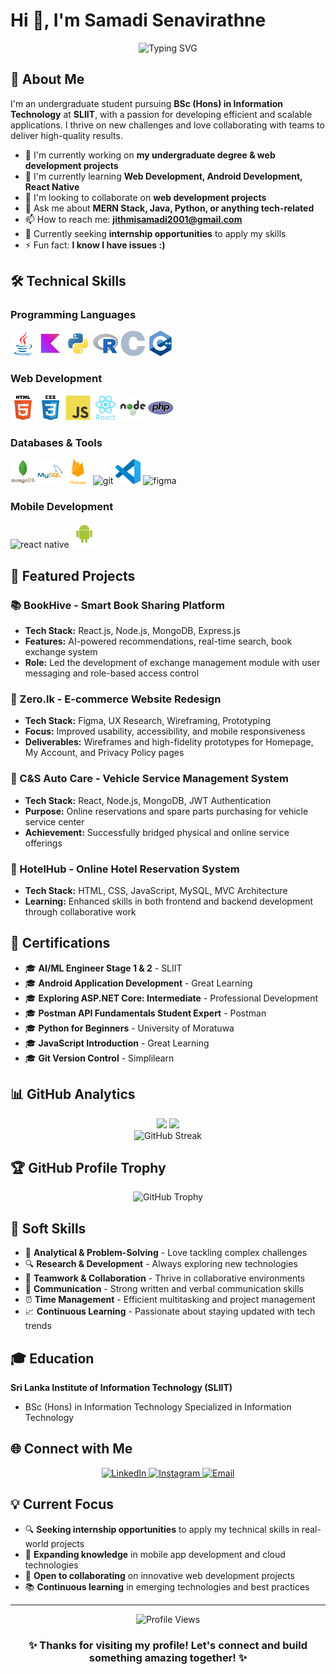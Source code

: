 # Hi 👋, I'm Samadi Senavirathne

<div align="center">
  <img src="https://readme-typing-svg.herokuapp.com?font=Fira+Code&pause=1000&color=36BCF7&center=true&vCenter=true&width=435&lines=Information+Technology+Student;Full+Stack+Developer;MERN+Stack+Enthusiast;Always+Learning+New+Things" alt="Typing SVG" />
</div>

## 🚀 About Me

I'm an undergraduate student pursuing **BSc (Hons) in Information Technology** at **SLIIT**, with a passion for developing efficient and scalable applications. I thrive on new challenges and love collaborating with teams to deliver high-quality results.

- 🔭 I'm currently working on **my undergraduate degree & web development projects**
- 🌱 I'm currently learning **Web Development, Android Development, React Native**
- 👯 I'm looking to collaborate on **web development projects**
- 💬 Ask me about **MERN Stack, Java, Python, or anything tech-related**
- 📫 How to reach me: **jithmisamadi2001@gmail.com**
- 🎯 Currently seeking **internship opportunities** to apply my skills
- ⚡ Fun fact: **I know I have issues :)**

## 🛠️ Technical Skills

### Programming Languages
<p align="left">
  <img src="https://raw.githubusercontent.com/devicons/devicon/master/icons/java/java-original.svg" alt="java" width="40" height="40"/>
  <img src="https://raw.githubusercontent.com/devicons/devicon/master/icons/kotlin/kotlin-original.svg" alt="kotlin" width="40" height="40"/>
  <img src="https://raw.githubusercontent.com/devicons/devicon/master/icons/python/python-original.svg" alt="python" width="40" height="40"/>
  <img src="https://raw.githubusercontent.com/devicons/devicon/master/icons/r/r-original.svg" alt="r" width="40" height="40"/>
  <img src="https://raw.githubusercontent.com/devicons/devicon/master/icons/c/c-original.svg" alt="c" width="40" height="40"/>
  <img src="https://raw.githubusercontent.com/devicons/devicon/master/icons/cplusplus/cplusplus-original.svg" alt="cplusplus" width="40" height="40"/>
</p>

### Web Development
<p align="left">
  <img src="https://raw.githubusercontent.com/devicons/devicon/master/icons/html5/html5-original-wordmark.svg" alt="html5" width="40" height="40"/>
  <img src="https://raw.githubusercontent.com/devicons/devicon/master/icons/css3/css3-original-wordmark.svg" alt="css3" width="40" height="40"/>
  <img src="https://raw.githubusercontent.com/devicons/devicon/master/icons/javascript/javascript-original.svg" alt="javascript" width="40" height="40"/>
  <img src="https://raw.githubusercontent.com/devicons/devicon/master/icons/react/react-original-wordmark.svg" alt="react" width="40" height="40"/>
  <img src="https://raw.githubusercontent.com/devicons/devicon/master/icons/nodejs/nodejs-original-wordmark.svg" alt="nodejs" width="40" height="40"/>
  <img src="https://raw.githubusercontent.com/devicons/devicon/master/icons/php/php-original.svg" alt="php" width="40" height="40"/>
</p>

### Databases & Tools
<p align="left">
  <img src="https://raw.githubusercontent.com/devicons/devicon/master/icons/mongodb/mongodb-original-wordmark.svg" alt="mongodb" width="40" height="40"/>
  <img src="https://raw.githubusercontent.com/devicons/devicon/master/icons/mysql/mysql-original-wordmark.svg" alt="mysql" width="40" height="40"/>
  <img src="https://raw.githubusercontent.com/devicons/devicon/master/icons/firebase/firebase-plain-wordmark.svg" alt="firebase" width="40" height="40"/>
  <img src="https://www.vectorlogo.zone/logos/git-scm/git-scm-icon.svg" alt="git" width="40" height="40"/>
  <img src="https://raw.githubusercontent.com/devicons/devicon/master/icons/vscode/vscode-original.svg" alt="vscode" width="40" height="40"/>
  <img src="https://www.vectorlogo.zone/logos/figma/figma-icon.svg" alt="figma" width="40" height="40"/>
</p>

### Mobile Development
<p align="left">
  <img src="https://reactnative.dev/img/header_logo.svg" alt="react native" width="40" height="40"/>
  <img src="https://raw.githubusercontent.com/devicons/devicon/master/icons/android/android-original-wordmark.svg" alt="android" width="40" height="40"/>
</p>

## 🎯 Featured Projects

### 📚 BookHive - Smart Book Sharing Platform
- **Tech Stack:** React.js, Node.js, MongoDB, Express.js
- **Features:** AI-powered recommendations, real-time search, book exchange system
- **Role:** Led the development of exchange management module with user messaging and role-based access control

### 🛒 Zero.lk - E-commerce Website Redesign
- **Tech Stack:** Figma, UX Research, Wireframing, Prototyping
- **Focus:** Improved usability, accessibility, and mobile responsiveness
- **Deliverables:** Wireframes and high-fidelity prototypes for Homepage, My Account, and Privacy Policy pages

### 🚗 C&S Auto Care - Vehicle Service Management System
- **Tech Stack:** React, Node.js, MongoDB, JWT Authentication
- **Purpose:** Online reservations and spare parts purchasing for vehicle service center
- **Achievement:** Successfully bridged physical and online service offerings

### 🏨 HotelHub - Online Hotel Reservation System
- **Tech Stack:** HTML, CSS, JavaScript, MySQL, MVC Architecture
- **Learning:** Enhanced skills in both frontend and backend development through collaborative work

## 📜 Certifications

- 🎓 **AI/ML Engineer Stage 1 & 2** - SLIIT
- 🎓 **Android Application Development** - Great Learning
- 🎓 **Exploring ASP.NET Core: Intermediate** - Professional Development
- 🎓 **Postman API Fundamentals Student Expert** - Postman
- 🎓 **Python for Beginners** - University of Moratuwa
- 🎓 **JavaScript Introduction** - Great Learning
- 🎓 **Git Version Control** - Simplilearn

## 📊 GitHub Analytics

<div align="center">
  <img height="180em" src="https://github-readme-stats.vercel.app/api?username=Sama20011214&show_icons=true&theme=tokyonight&include_all_commits=true&count_private=true"/>
  <img height="180em" src="https://github-readme-stats.vercel.app/api/top-langs/?username=Sama20011214&layout=compact&langs_count=7&theme=tokyonight"/>
</div>

<div align="center">
  <img src="https://github-readme-streak-stats.herokuapp.com/?user=Sama20011214&theme=tokyonight" alt="GitHub Streak"/>
</div>

## 🏆 GitHub Profile Trophy
<div align="center">
  <img src="https://github-profile-trophy.vercel.app/?username=Sama20011214&theme=darkhub&no-frame=true&margin-w=15" alt="GitHub Trophy"/>
</div>

## 🌟 Soft Skills

- 🧠 **Analytical & Problem-Solving** - Love tackling complex challenges
- 🔍 **Research & Development** - Always exploring new technologies
- 🤝 **Teamwork & Collaboration** - Thrive in collaborative environments
- 💬 **Communication** - Strong written and verbal communication skills
- ⏰ **Time Management** - Efficient multitasking and project management
- 📈 **Continuous Learning** - Passionate about staying updated with tech trends

## 🎓 Education

**Sri Lanka Institute of Information Technology (SLIIT)**
- BSc (Hons) in Information Technology Specialized in Information Technology


## 🌐 Connect with Me

<div align="center">
  <a href="https://www.linkedin.com/in/samadi-senavirathne-b2370726a/" target="_blank">
    <img src="https://img.shields.io/badge/LinkedIn-0077B5?style=for-the-badge&logo=linkedin&logoColor=white" alt="LinkedIn"/>
  </a>
  <a href="https://www.instagram.com/samadi_senavirathne/" target="_blank">
    <img src="https://img.shields.io/badge/Instagram-E4405F?style=for-the-badge&logo=instagram&logoColor=white" alt="Instagram"/>
  </a>
  <a href="mailto:jithmisamadi2001@gmail.com">
    <img src="https://img.shields.io/badge/Email-D14836?style=for-the-badge&logo=gmail&logoColor=white" alt="Email"/>
  </a>
</div>

## 💡 Current Focus

- 🔍 **Seeking internship opportunities** to apply my technical skills in real-world projects
- 🌱 **Expanding knowledge** in mobile app development and cloud technologies
- 🤝 **Open to collaborating** on innovative web development projects
- 📚 **Continuous learning** in emerging technologies and best practices

---

<div align="center">
  <img src="https://komarev.com/ghpvc/?username=Sama20011214&color=blueviolet&style=flat-square&label=Profile+Views" alt="Profile Views"/>
</div>

<div align="center">
  <h3>✨ Thanks for visiting my profile! Let's connect and build something amazing together! ✨</h3>
</div>
